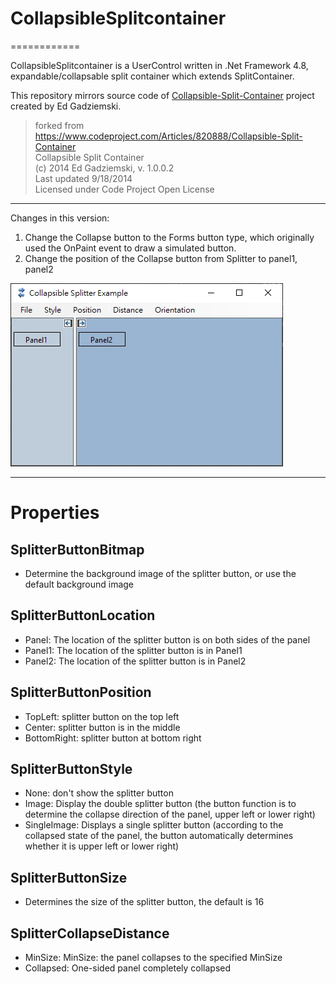 ﻿# CollapsibleSplitcontainer
============

CollapsibleSplitcontainer is a UserControl written in .Net Framework 4.8, expandable/collapsable split container which extends SplitContainer.  

This repository mirrors source code of [Collapsible-Split-Container](https://www.codeproject.com/Articles/820888/Collapsible-Split-Container) project created by Ed Gadziemski.  

> forked from https://www.codeproject.com/Articles/820888/Collapsible-Split-Container  
> Collapsible Split Container  
> (c) 2014 Ed Gadziemski, v. 1.0.0.2  
> Last updated 9/18/2014  
> Licensed under Code Project Open License  

___

Changes in this version:  

1. Change the Collapse button to the Forms button type, which originally used the OnPaint event to draw a simulated button.
2. Change the position of the Collapse button from Splitter to panel1, panel2

![example](example.webp)

___

# Properties

## SplitterButtonBitmap

- Determine the background image of the splitter button, or use the default background image

## SplitterButtonLocation

- Panel: The location of the splitter button is on both sides of the panel  
- Panel1: The location of the splitter button is in Panel1  
- Panel2: The location of the splitter button is in Panel2  

## SplitterButtonPosition

- TopLeft: splitter button on the top left
- Center: splitter button is in the middle
- BottomRight: splitter button at bottom right

## SplitterButtonStyle

- None: don't show the splitter button  
- Image: Display the double splitter button (the button function is to determine the collapse direction of the panel, upper left or lower right)  
- SingleImage: Displays a single splitter button (according to the collapsed state of the panel, the button automatically determines whether it is upper left or lower right)  

## SplitterButtonSize

- Determines the size of the splitter button, the default is 16

## SplitterCollapseDistance

- MinSize: MinSize: the panel collapses to the specified MinSize
- Collapsed: One-sided panel completely collapsed

